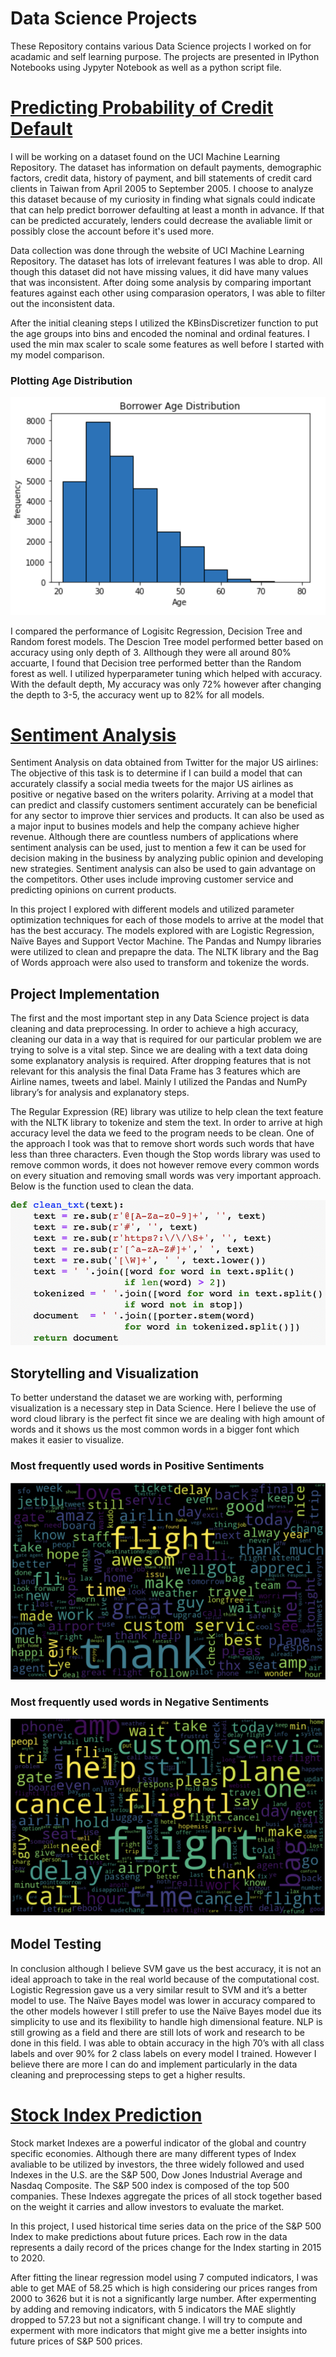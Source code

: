 # **Data Science Projects**

These Repository contains various Data Science projects I worked on for acadamic and self learning purpose. The projects are presented in IPython Notebooks using Jypyter Notebook as well as a python script file. 

# [Predicting Probability of Credit Default](https://github.com/joshweld/Data_Science_Projects/tree/master/credit_default)
I will be working on a dataset found on the UCI Machine Learning Repository. The dataset has information on default payments, demographic factors, credit data, history of payment, and bill statements of credit card clients in Taiwan from April 2005 to September 2005. I choose to analyze this dataset because of my curiosity in finding what signals could indicate that can help predict borrower defaulting at least a month in advance. If that can be predicted accurately, lenders could decrease the avaliable limit or possibly close the account before it's used more.

Data collection was done through the website of UCI Machine Learning Repository. The dataset has lots of irrelevant features I was able to drop. All though this dataset did not have missing values, it did have many values that was inconsistent. After doing some analysis by comparing important features against each other using comparasion operators, I was able to filter out the inconsistent data. 

After the initial cleaning steps I utilized the KBinsDiscretizer function to put the age groups into bins and encoded the nominal and ordinal features. I used the min max scaler to scale some features as well before I started with my model comparison. 

### Plotting Age Distribution 
![](/images/age_dist.png)

I compared the performance of Logisitc Regression, Decision Tree and Random forest models. The Descion Tree model performed better based on accuracy using only depth of 3. Allthough they were all around 80% accuarte, I found that Decision tree performed better than the Random forest as well. I utilized hyperparameter tuning which helped with accuracy. With the default depth, My accuracy was only 72% however after changing the depth to 3-5, the accuracy went up to 82% for all models. 
	
# [Sentiment Analysis](https://github.com/joshweld/Data_Science_Projects/tree/master/sentiment%20analysis%20for%20US%20airlines)
Sentiment Analysis on data obtained from Twitter for the major US airlines: The objective of this task is to determine if I can build a model that can accurately classify a social media tweets for the major US airlines as positive or negative based on the writers polarity. Arriving at a model that can predict and classify customers sentiment accurately can be beneficial for any sector to improve thier services and products. It can also be used as a major input to busines models and help the company achieve higher revenue. Although there are countless numbers of applications where sentiment analysis can be used, just to mention a few it can be used for decision making in the business by analyzing public opinion and developing new strategies. Sentiment analysis can also be used to gain advantage on the competitors. Other uses include improving customer service and predicting opinions on current products.

In this project I explored with different models and utilized parameter optimization techniques for each of those models to arrive at the model that has the best accuracy. The models explored with are Logistic Regression, Naïve Bayes and Support Vector Machine. The Pandas and Numpy libraries were utilized to clean and prepapre the data. The NLTK library and the Bag of Words approach were also used to transform and tokenize the words. 

## Project Implementation

The first and the most important step in any Data Science project is data cleaning and data preprocessing. In order to achieve a high accuracy, cleaning our data in a way that is required for our particular problem we are trying to solve is a vital step. Since we are dealing with a text data doing some explanatory analysis is required. After dropping features that is not relevant for this analysis the final Data Frame has 3 features which are Airline names, tweets and label. Mainly I utilized the Pandas and NumPy library’s for analysis and explanatory steps.

The Regular Expression (RE) library was utilize to help clean the text feature with the NLTK library to tokenize and stem the text. In order to arrive at high accuracy level the data we feed to the program needs to be clean. One of the approach I took was that to remove short words such words that have less than three characters. Even though the Stop words library was used to remove common words, it does not however remove every common words on every situation and removing small words was very important approach. Below is the function used to clean the data.

![](/images/clean_func.png)

## Storytelling and Visualization

To better understand the dataset we are working with, performing visualization is a necessary step in Data Science. Here I believe the use of word cloud library is the perfect fit since we are dealing with high amount of words and it shows us the most common words in a bigger font which makes it easier to visualize.

### Most frequently used words in Positive Sentiments
![](/images/Positive_wordcloud.png)

### Most frequently used words in Negative Sentiments
![](/images/negative_wordcloud.png)

## Model Testing

In conclusion although I believe SVM gave us the best accuracy, it is not an ideal approach to take in the real world because of the computational cost. Logistic Regression gave us a very similar result to SVM and it’s a better model to use. The Naïve Bayes model was lower in accuracy compared to the other models however I still prefer to use the Naïve Bayes model due its simplicity to use and its flexibility to handle high dimensional feature. NLP is still growing as a field and there are still lots of work and research to be done in this field. I was able to obtain accuracy in the high 70’s with all class labels and over 90% for 2 class labels on every model I trained. However I believe there are more I can do and implement particularly in the data cleaning and preprocessing steps to get a higher results.

# [Stock Index Prediction](https://github.com/joshweld/Data_Science_Projects/tree/master/Stock_index)

Stock market Indexes are a powerful indicator of the global and country specific economies. Although there are many different types of Index avaliable to be utilized by investors, the three widely followed and used Indexes in the U.S. are the S&P 500, Dow Jones Industrial Average and Nasdaq Composite. The S&P 500 index is composed of the top 500 companies. These Indexes aggregate the prices of all stock together based on the weight it carries and allow investors to evaluate the market. 

In this project, I used historical time series data on the price of the S&P 500 Index to make predictions about future prices. Each row in the data represents a daily record of the prices change for the Index starting in 2015 to 2020. 

After fitting the linear regression model using 7 computed indicators, I was able to get MAE of 58.25 which is high considering our prices ranges from 2000 to 3626 but it is not a significantly large number. After expermenting by adding and removing indicators, with 5 indicators the MAE slightly dropped to 57.23 but not a significant change. I will try to compute and experment with more indicators that might give me a better insights into future prices of S&P 500 prices. 
